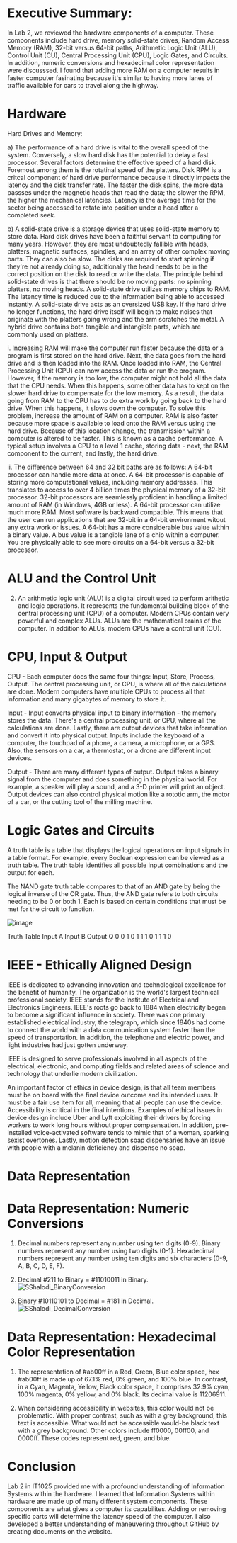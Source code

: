 # Executive Summary:

In Lab 2, we reviewed the hardware components of a computer.  These components include hard drive, memory solid-state drives, Random Access Memory (RAM), 32-bit versus 64-bit paths, Arithmetic Logic Unit (ALU), Control Unit (CU), Central Processing Unit (CPU), Logic Gates, and Circuits.  In addition, numeric conversions and hexadecimal color representation were discusssed.  I found that adding more RAM on a computer results in faster computer fasinating because it's similar to having more lanes of traffic available for cars to travel along the highway.

# Hardware

Hard Drives and Memory:

a) The performance of a hard drive is vital to the overall speed of the system.  Conversely, a slow hard disk has the potential to delay a fast processor.  Several factors determine the effective speed of a hard disk.  Foremost among them is the rotatinal speed of the platters.  Disk RPM is a critcal component of hard drive performance because it directly impacts the latency and the disk transfer rate.  The faster the disk spins, the more data passses under the magnetic heads that read the data; the slower the RPM, the higher the mechanical latencies.  Latency is the average time for the sector being accessed to rotate into position under a head after a completed seek.

b) A solid-state drive is a storage device that uses solid-state memory to store data.  Hard disk drives have been a faithful servant to computing for many years.  However, they are most undoubtedly fallible with heads, platters, magnetic surfaces, spindles, and an array of other complex moving parts.  They can also be slow.  The disks are required to start spinning if they're not already doing so, additionally the head needs to be in the correct position on the disk to read or write the data.  The principle behind solid-state drives is that there should be no moving parts: no spinning platters, no moving heads.  A solid-state drive utilizes memory chips to RAM.  The latency time is reduced due to the information being able to accessed instantly.  A solid-state drive acts as an oversized USB key.  If the hard drive no longer functions, the hard drive itself will begin to make noises that originate with the platters going wrong and the arm scratches the metal.  A hybrid drive contains both tangible and intangible parts, which are commonly used on platters.

i. Increasing RAM will make the computer run faster because the data or a program is first stored on the hard drive.  Next, the data goes from the hard drive and is then loaded into the RAM.  Once loaded into RAM, the Central Processing Unit (CPU) can now access the data or run the program.  However, if the memory is too low, the computer might not hold all the data that the CPU needs.  When this happens, some other data has to kept on the slower hard drive to compensate for the low memory.  As a result, the data going from RAM to the CPU has to do extra work by going back to the hard drive.  When this happens, it slows down the computer.  To solve this problem, increase the amount of RAM on a computer.  RAM is also faster because more space is available to load onto the RAM versus using the hard drive.  Because of this location change, the transmission within a computer is altered to be faster.  This is known as a cache performance.  A typical setup involves a CPU to a level 1 cache, storing data - next, the RAM component to the current, and lastly, the hard drive.

ii. The difference between 64 and 32 bit paths are as follows:
A 64-bit processor can handle more data at once.  A 64-bit processor is capable of storing more computational values, including memory addresses.  This translates to access to over 4 billion times the physical memory of a 32-bit processor.  32-bit processors are seamlessly proficient in handling a limited amount of RAM (in Windows, 4GB or less).  A 64-bit processor can utilize much more RAM.  Most software is backward compatible.  This means that the user can run applications that are 32-bit in a 64-bit environment witout any extra work or issues.  A 64-bit has a more considerable bus value within a binary value.  A bus value is a tangible lane of a chip within a computer.  You are physically able to see more circuits on a 64-bit versus a 32-bit processor.

# ALU and the Control Unit

2. An arithmetic logic unit (ALU) is a digital circuit used to perform arithetic and logic operations.  It represents the fundamental building block of the central processing unit (CPU) of a computer.  Modern CPUs contain very powerful and complex ALUs.  ALUs are the mathematical brains of the computer.  In addition to ALUs, modern CPUs have a control unit (CU).

# CPU, Input & Output

CPU - Each computer does the same four things: Input, Store, Process, Output.  The central processing unit, or CPU, is where all of the calculations are done.  Modern computers have multiple CPUs to process all that information and many gigabytes of memory to store it.

Input - Input converts physical input to binary information - the memory stores the data.  There's a central processing unit, or CPU, where all the calculations are done.  Lastly, there are output devices that take information and convert it into physical output.  Inputs include the keyboard of a computer, the touchpad of a phone, a camera, a microphone, or a GPS.  Also, the sensors on a car, a thermostat, or a drone are different input devices.

Output - There are many different types of output.  Output takes a binary signal from the computer and does something in the physical world.  For example, a speaker will play a sound, and a 3-D printer will print an object.  Output devices can also control physical motion like a rototic arm, the motor of a car, or the cutting tool of the milling machine.

# Logic Gates and Circuits

A truth table is a table that displays the logical operations on input signals in a table format.  For example, every Boolean expression can be viewed as a truth table.  The truth table identifies all possible input combinations and the output for each.  

The NAND gate truth table compares to that of an AND gate by being the logical inverse of the OR gate.  Thus, the AND gate refers to both circuits needing to be 0 or both 1.  Each is based on certain conditions that must be met for the circuit to function.

![image](https://user-images.githubusercontent.com/90066230/134783914-2c31e683-177d-416e-adaa-b9baa71974a9.png)

Truth Table 
Input A	Input B	Output Q 
0	0	1 
0	1	1 
1	0	1 
1	1	0 


# IEEE - Ethically Aligned Design

IEEE is dedicated to advancing innovation and technological excellence for the benefit of humanity.  The organization is the world's largest technical professional society.  IEEE stands for the Institute of Electrical and Electronics Engineers.  IEEE's roots go back to 1884 when electricity began to become a significant influence in society.  There was one primary established electrical industry, the telegraph, which since 1840s had come to connect the world with a data communication system faster than the speed of transportation.  In addition, the telephone and electric power, and light industries had just gotten underway.

IEEE is designed to serve professionals involved in all aspects of the electrical, electronic, and computing fields and related areas of science and technology that underlie modern civilization.

An important factor of ethics in device design, is that all team members must be on board with the final device outcome and its intended uses.  It must be a fair use item for all, meaning that all people can use the device.  Accessibility is critical in the final intentions.  Examples of ethical issues in device design include Uber and Lyft exploiting their drivers by forcing workers to work long hours without proper compsensation.  In addition, pre-installed voice-activated software tends to mimic that of a woman, sparking sexist overtones.  Lastly, motion detection soap dispensaries have an issue with people with a melanin deficiency and dispense no soap.  

# Data Representation

# Data Representation: Numeric Conversions

1. Decimal numbers represent any number using ten digits (0-9).
   Binary numbers represent any number using two digits (0-1).
   Hexadecimal numbers represent any number using ten digits and six characters (0-9, A, B, C, D, E, F).
   
2. Decimal #211 to Binary = #11010011 in Binary.
![SShalodi_BinaryConversion](https://user-images.githubusercontent.com/90066230/134784468-4dad1b32-3fe9-4042-bc8a-8b3f1439df50.jpg)


3. Binary #10110101 to Decimal = #181 in Decimal.
![SShalodi_DecimalConversion](https://user-images.githubusercontent.com/90066230/134784476-966898e1-c46c-4a8f-b6ec-a82407a10bef.jpg)

# Data Representation: Hexadecimal Color Representation

1. The representation of #ab00ff in a Red, Green, Blue color space, hex #ab00ff is made up of 67.1% red, 0% green, and 100% blue.  In contrast, in a Cyan, Magenta, Yellow, Black color space, it comprises 32.9% cyan, 100% magenta, 0% yellow, and 0% black.  Its decimal value is 11206911.

2. When considering accessibility in websites, this color would not be problematic.  With proper contrast, such as with a grey background, this text is accessible.  What would not be accessible would-be black text with a grey background.  Other colors include ff0000, 00ff00, and 0000ff.  These codes represent red, green, and blue.

# Conclusion

Lab 2 in IT1025 provided me with a profound understanding of Information Systems within the hardware.  I learned that Information Systems within hardware are made up of many different system components.  These components are what gives a computer its capabilites.  Adding or removing specific parts will determine the latency speed of the computer.  I also developed a better understanding of maneuvering throughout GitHub by creating documents on the website. 
